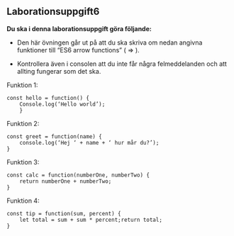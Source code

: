 
## Laborationsuppgift6

__Du ska i denna laborationsuppgift göra följande:__

* Den här övningen går ut på att du ska skriva om nedan
  angivna funktioner till “ES6 arrow functions” ( => ).

* Kontrollera även i consolen att du inte får några felmeddelanden
  och att allting fungerar som det ska. 

Funktion 1:

    const hello = function() {
        Console.log(‘Hello world’);
        }

Funktion 2:
    
    const greet = function(name) {
        console.log(‘Hej ‘ + name + ‘ hur mår du?’);
    }

Funktion 3:
    
    const calc = function(numberOne, numberTwo) {
        return numberOne + numberTwo;
    }


Funktion 4:

    const tip = function(sum, percent) {
        let total = sum + sum * percent;return total;
    }
